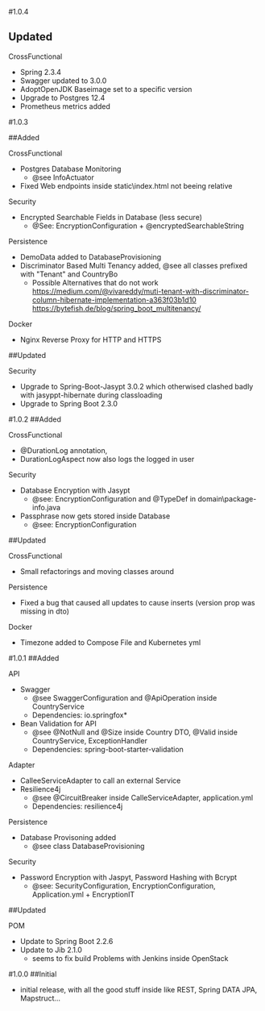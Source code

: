 #1.0.4
## Updated
CrossFunctional
- Spring 2.3.4
- Swagger updated to 3.0.0
- AdoptOpenJDK Baseimage set to a specific version
- Upgrade to Postgres 12.4
- Prometheus metrics added

#1.0.3

##Added

CrossFunctional
- Postgres Database Monitoring
    - @see InfoActuator
- Fixed Web endpoints inside static\index.html not beeing relative

Security
- Encrypted Searchable Fields in Database (less secure)
    - @See: EncryptionConfiguration + @encryptedSearchableString

Persistence
- DemoData added to DatabaseProvisioning
- Discriminator Based Multi Tenancy added, @see all classes prefixed with "Tenant" and CountryBo
    - Possible Alternatives that do not work
        https://medium.com/@vivareddy/muti-tenant-with-discriminator-column-hibernate-implementation-a363f03b1d10
        https://bytefish.de/blog/spring_boot_multitenancy/
    
Docker
- Nginx Reverse Proxy for HTTP and HTTPS

##Updated

Security
- Upgrade to Spring-Boot-Jasypt 3.0.2 which otherwised clashed badly with jasyppt-hibernate during classloading
- Upgrade to Spring Boot 2.3.0


#1.0.2
##Added

CrossFunctional
- @DurationLog annotation,
- DurationLogAspect now also logs the logged in user

Security
- Database Encryption with Jasypt
    - @see: EncryptionConfiguration and @TypeDef in domain\package-info.java
- Passphrase now gets stored inside Database
    - @see: EncryptionConfiguration 

##Updated

CrossFunctional
- Small refactorings and moving classes around

Persistence
- Fixed a bug that caused all updates to cause inserts (version prop was missing in dto)

Docker
- Timezone added to Compose File and Kubernetes yml

#1.0.1
##Added

API
- Swagger
    - @see SwaggerConfiguration and @ApiOperation inside CountryService
    - Dependencies: io.springfox*
- Bean Validation for API
    - @see @NotNull and @Size inside Country DTO, @Valid inside CountryService, ExceptionHandler
    - Dependencies: spring-boot-starter-validation 

Adapter
- CalleeServiceAdapter to call an external Service
- Resilience4j
    - @see @CircuitBreaker inside CalleServiceAdapter, application.yml
    - Dependencies: resilience4j

Persistence
- Database Provisoning added
    - @see class DatabaseProvisioning

Security
- Password Encryption with Jaspyt, Password Hashing with Bcrypt
    - @see: SecurityConfiguration, EncryptionConfiguration, Application.yml + EncryptionIT

##Updated

POM
- Update to Spring Boot 2.2.6
- Update to Jib 2.1.0
    - seems to fix build Problems with Jenkins inside OpenStack

#1.0.0 
##Initial
- initial release, with all the good stuff inside like REST, Spring DATA JPA, Mapstruct...

